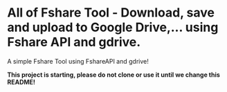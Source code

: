 # All of Fshare Tool - Download, save and upload to Google Drive,... using Fshare API and gdrive.

A simple Fshare Tool using FshareAPI and gdrive!

**This project is starting, please do not clone or use it until we change this README!**